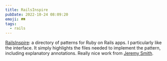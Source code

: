 ```yaml
---
title: RailsInspire
pubDate: 2022-10-24 08:09:20
emoji: 🛤
tags:
  - rails
---
```


[RailsInspire](https://railsinspire.com/): a directory of patterns for Ruby on Rails apps. I particularly like the interface. It simply highlights the files needed to implement the pattern, including explanatory annotations. Really nice work from [Jeremy Smith](https://jeremysmith.co/).
